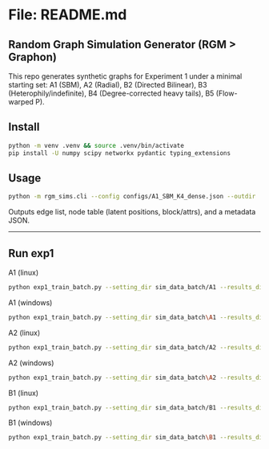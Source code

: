 # File: README.md

## Random Graph Simulation Generator (RGM > Graphon)

This repo generates synthetic graphs for Experiment 1 under a minimal starting set:
A1 (SBM), A2 (Radial), B2 (Directed Bilinear), B3 (Heterophily/indefinite), B4 (Degree-corrected heavy tails), B5 (Flow-warped P).

## Install

```bash
python -m venv .venv && source .venv/bin/activate
pip install -U numpy scipy networkx pydantic typing_extensions
```

## Usage

```bash
python -m rgm_sims.cli --config configs/A1_SBM_K4_dense.json --outdir ./out/A1
```

Outputs edge list, node table (latent positions, block/attrs), and a metadata JSON.

---


## Run exp1

A1 (linux)

```bash
python exp1_train_batch.py --setting_dir sim_data_batch/A1 --results_dir results --epochs 120 --latent_dim 16 --hidden 64 --decoder dot --decoder_kwargs '{}' --neg_ratio 5 --lambda_feat 1.0 --lambda_kl 0.005 --kl_warmup_epochs 60 --val_auc_neg_ratio 1 --lr 5e-4
```

A1 (windows)

```bash
python exp1_train_batch.py --setting_dir sim_data_batch\A1 --results_dir results --epochs 120 --latent_dim 16 --hidden 64 --decoder dot --decoder_kwargs "{}" --neg_ratio 5 --lambda_feat 1.0 --lambda_kl 0.005 --kl_warmup_epochs 60 --val_auc_neg_ratio 1 --lr 5e-4
```

A2 (linux)

```bash
python exp1_train_batch.py --setting_dir sim_data_batch/A2 --results_dir results --epochs 150 --latent_dim 16 --hidden 128 --decoder radial --decoder_kwargs '{}' --neg_ratio 10 --lambda_feat 1.0 --lambda_kl 0.005 --kl_warmup_epochs 100 --val_auc_neg_ratio 1 --lr 5e-4
```

A2 (windows)

```bash
python exp1_train_batch.py --setting_dir sim_data_batch\A2 --results_dir results --epochs 150 --latent_dim 16 --hidden 128 --decoder radial --decoder_kwargs "{}" --neg_ratio 10 --lambda_feat 1.0 --lambda_kl 0.005 --kl_warmup_epochs 100 --val_auc_neg_ratio 1 --lr 5e-4
```

B1 (linux)

```bash
python exp1_train_batch.py --setting_dir sim_data_batch/B1 --results_dir results --epochs 200 --latent_dim 16 --hidden 128 --decoder rff --decoder_kwargs '{"num_features":1024,"lengthscale":1.2,"ard":true,"learn_lengthscale":true,"learn_omegas":false,"seed":0}' --neg_ratio 10 --lambda_feat 1.0 --lambda_kl 0.005 --kl_warmup_epochs 120 --val_auc_neg_ratio 1 --lr 1e-3
```

B1 (windows)

```bash
python exp1_train_batch.py --setting_dir sim_data_batch\B1 --results_dir results --epochs 200 --latent_dim 16 --hidden 128 --decoder rff --decoder_kwargs "{\"num_features\":1024,\"lengthscale\":1.2,\"ard\":true,\"learn_lengthscale\":true,\"learn_omegas\":false,\"seed\":0}" --neg_ratio 10 --lambda_feat 1.0 --lambda_kl 0.005 --kl_warmup_epochs 120 --val_auc_neg_ratio 1 --lr 1e-3
```